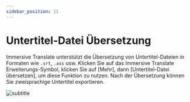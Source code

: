 ```yaml
---
sidebar_position: 11
---
```


# Untertitel-Datei Übersetzung

Immersive Translate unterstützt die Übersetzung von Untertitel-Dateien in Formaten wie `.srt`, `.ass` usw. Klicken Sie auf das Immersive Translate Erweiterungs-Symbol, klicken Sie auf [Mehr], dann [Untertitel-Datei übersetzen], um diese Funktion zu nutzen. Nach der Übersetzung können Sie zweisprachige Untertitel exportieren.

![subtitle](https://s.immersivetranslate.com/static/official-static/assets/subtitle-demo.png)

